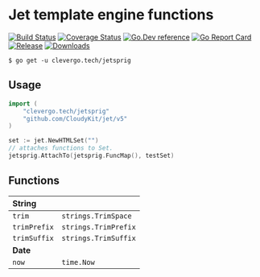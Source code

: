 # Jet template engine functions
[![Build Status](https://img.shields.io/travis/clevergo/jetsprig?style=for-the-badge)](https://travis-ci.org/clevergo/jetsprig)
[![Coverage Status](https://img.shields.io/coveralls/github/clevergo/jetsprig?style=for-the-badge)](https://coveralls.io/github/clevergo/jetsprig)
[![Go.Dev reference](https://img.shields.io/badge/go.dev-reference-blue?logo=go&logoColor=white&style=for-the-badge)](https://pkg.go.dev/clevergo.tech/jetsprig?tab=doc)
[![Go Report Card](https://goreportcard.com/badge/github.com/clevergo/jetsprig?style=for-the-badge)](https://goreportcard.com/report/github.com/clevergo/jetsprig)
[![Release](https://img.shields.io/github/release/clevergo/jetsprig.svg?style=for-the-badge)](https://github.com/clevergo/jetsprig/releases)
[![Downloads](https://img.shields.io/endpoint?url=https://pkg.clevergo.tech/api/badges/downloads/month/clevergo.tech/jetsprig&style=for-the-badge)](https://pkg.clevergo.tech/)

```shell
$ go get -u clevergo.tech/jetsprig
```

## Usage

```go
import (
    "clevergo.tech/jetsprig"
    "github.com/CloudyKit/jet/v5"
)

set := jet.NewHTMLSet("")
// attaches functions to Set.
jetsprig.AttachTo(jetsprig.FuncMap(), testSet)
```

## Functions

| **String** | |
|:---|:---
| `trim` | `strings.TrimSpace` 
| `trimPrefix` | `strings.TrimPrefix` 
| `trimSuffix` | `strings.TrimSuffix` 
| **Date** 
| `now` | `time.Now` 